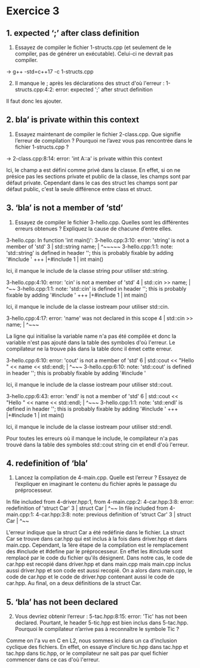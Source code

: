 # Exercice 3

## 1. expected ‘;’ after class definition

1. Essayez de compiler le fichier 1-structs.cpp (et seulement de le compiler, pas de générer un exécutable). Celui-ci ne devrait pas compiler.

-> g++ -std=c++17 -c 1-structs.cpp

2. Il manque le ; après les déclarations des struct d'où l'erreur : 1-structs.cpp:4:2: error: expected ';' after struct definition

Il faut donc les ajouter.

## 2. bla’ is private within this context

1. Essayez maintenant de compiler le fichier 2-class.cpp.
Que signifie l’erreur de compilation ? Pourquoi ne l’avez vous pas rencontrée dans le fichier 1-structs.cpp ?

-> 2-class.cpp:8:14: error: 'int A::a' is private within this context

Ici, le champ a est défini comme privé dans la classe. En effet, si on ne présice pas les sections private et public de la classe, les champs sont par défaut private. Cependant dans le cas des struct les champs sont par défaut public, c'est la seule différence entre class et struct.

## 3. ‘bla’ is not a member of ‘std’

1. Essayez de compiler le fichier 3-hello.cpp.
Quelles sont les différentes erreurs obtenues ? Expliquez la cause de chacune d’entre elles.

3-hello.cpp: In function 'int main()':
3-hello.cpp:3:10: error: 'string' is not a member of 'std'
    3 |     std::string name;
      |          ^~~~~~
3-hello.cpp:1:1: note: 'std::string' is defined in header '<string>'; this is probably fixable by adding '#include <string>'
  +++ |+#include <string>
    1 | int main()

Ici, il manque le include de la classe string pour utiliser std::string.


3-hello.cpp:4:10: error: 'cin' is not a member of 'std'
    4 |     std::cin >> name;
      |          ^~~
3-hello.cpp:1:1: note: 'std::cin' is defined in header '<iostream>'; this is probably fixable by adding '#include <iostream>'
  +++ |+#include <iostream>
    1 | int main()

Ici, il manque le include de la classe iostream pour utiliser std::cin.


3-hello.cpp:4:17: error: 'name' was not declared in this scope
    4 |     std::cin >> name;
      |                 ^~~~

La ligne qui initialise la variable name n'a pas été compilée et donc la variable n'est pas ajouté dans la table des symboles d'où l'erreur. Le compilateur ne la trouve pâs dans la table donc il émet cette erreur.


3-hello.cpp:6:10: error: 'cout' is not a member of 'std'
    6 |     std::cout << "Hello " << name << std::endl;
      |          ^~~~
3-hello.cpp:6:10: note: 'std::cout' is defined in header '<iostream>'; this is probably fixable by adding '#include <iostream>'

Ici, il manque le include de la classe iostream pour utiliser std::cout.

3-hello.cpp:6:43: error: 'endl' is not a member of 'std'
    6 |     std::cout << "Hello " << name << std::endl;
      |                                           ^~~~
3-hello.cpp:1:1: note: 'std::endl' is defined in header '<ostream>'; this is probably fixable by adding '#include <ostream>'
  +++ |+#include <ostream>
    1 | int main()

Ici, il manque le include de la classe iostream pour utiliser std::endl.

Pour toutes les erreurs où il manque le include, le compilateur n'a pas trouvé dans la table des symboles std::cout string cin et endl d'où l'erreur.

## 4. redefinition of ‘bla’

1. Lancez la compilation de 4-main.cpp.
Quelle est l’erreur ? Essayez de l’expliquer en imaginant le contenu du fichier après le passage du préprocesseur.

In file included from 4-driver.hpp:1,
                 from 4-main.cpp:2:
4-car.hpp:3:8: error: redefinition of 'struct Car'
    3 | struct Car
      |        ^~~
In file included from 4-main.cpp:1:
4-car.hpp:3:8: note: previous definition of 'struct Car'
    3 | struct Car
      |        ^~~

L'erreur indique que la struct Car a été redéfinie dans le fichier.
La struct Car se trouve dans car.hpp qui est inclus à la fois dans driver.hpp et dans main.cpp. Cependant, la 1ère étape de la compilation est le remplacement des #include et #define  par le préprocesseur. En effet les #include sont remplacé par le code du fichier qu'ils désignent. Dans notre cas, le code de car.hpp est recopié dans driver.hpp et dans main.cpp mais main.cpp inclus aussi driver.hpp et son code est aussi recopié.
On a alors dans main.cpp, le code de car.hpp et le code de driver.hpp contenant aussi le code de car.hpp.
Au final, on a deux définitions de la struct Car.

## 5. ‘bla’ has not been declared

2. Vous devriez obtenir l’erreur : 5-tac.hpp:8:15: error: 'Tic' has not been declared.
Pourtant, le header 5-tic.hpp est bien inclus dans 5-tac.hpp.
Pourquoi le compilateur n’arrive pas à reconnaître le symbole Tic ?

Comme on l'a vu en C en L2, nous sommes ici dans un ca d'inclusion cyclique des fichiers.
En effet, on essaye d'inclure tic.hpp dans tac.hpp et tac.hpp dans tic.hpp, or le compilateur ne sait pas par quel fichier commencer dans ce cas d'où l'erreur.